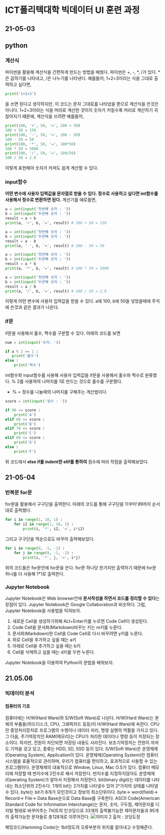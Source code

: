 # ICT폴리텍대학 빅데이터 UI 훈련 과정

## 21-05-03

## python

### 계산식

파이썬을 활용해 계산식을 간편하게 만드는 방법을 배웠다. 파이썬은 +, -, *, /가 있다. *은 곱하기를 나타내고, /은 나누기를 나타낸다. 예를들어, 1+2=3이라는 식을 그대로 출력하고 싶다면,

```python
print('1+2=3')
```

을 쓰면 된다고 생각하지만, 이 코드는 문자 그대로를 나타냈을 뿐으로 계산식을 쓴것은 아니다. 1+2=3이라는 식을 머리로 계산한 것이지 숫자가 커질수록 머리로 계산하기 귀찮아지기 떄문에, 계산식을 쓰려면 예를들어,

```python
print(100, '+', 50, '=', 100 + 50)
100 + 50 = 150
print(100, '-', 50, '=', 100 - 50)
100 - 50 = 50
print(100, '*', 50, '=', 100*50)
100 * 50 = 5000
print(100, '/', 50, '=', 100/50)
100 / 50 = 2.0
```

이렇게 표현해야 숫자가 커져도 쉽게 계산할 수 있다.

### input함수

**어떤 변수에 사용자 입력값을 문자열로 받을 수 있다. 정수로 사용하고 싶다면 int함수를 사용해서 정수로 변환하면 된다.** 계산기를 예로들면,

```python
a = int(input('첫번째 숫자 : ')) 
b = int(input('두번째 숫자 : '))
result = a + b
print(a, '+', b, '=', result) # 100 + 50 = 150

a = int(input('첫번째 숫자 : '))
b = int(input('두번째 숫자 : '))
result = a - b
print(a, '-', b, '=', result) # 100 - 50 = 50

a = int(input('첫번째 숫자 : '))
b = int(input('두번째 숫자 : '))
result = a * b
print(a, '*', b, '=', result) # 100 * 50 = 5000

a = int(input('첫번째 숫자 : '))
b = int(input('두번째 숫자 : '))
result = a / b
print(a, '/', b, '=', result) # 100 / 50 = 2.0
```

이렇게 어떤 변수에 사용자 입력값을 받을 수 있다. a에 100, b에 50을 넣었을때에 주석에 쓴것과 같은 결과가 나온다.

### if문

if문을 사용해서 홀수, 짝수를 구분할 수 있다. 아래의 코드를 보면

```python
num = int(input('숫자: '))

if a % 2 == 1 :
   print('홀수')
else :
    print('짝수')
```

int함수와 input함수를 사용해 사용자 입력값을 if문을 사용해서 홀수와 짝수로 분류했다. % 2를 사용하여 나머지를 1로 만드는 것으로 홀수를 구분했다.

+ % = 정수를 나눌때의 나머지를 구해주는 계산법이다.

```python
score = int(input('점수 : '))

if 90 <= score :
    print('A')
elif 80 <= score :
    print('B')
elif 70 <= score :
    print('C')
elif 60 <= score :
    print('D')
else :
    print('F')
```

위 코드에서 **else if를 indent한 elif를 통하여** 점수에 따라 학점을 출력해보았다.

## 21-05-04

### 반복문 for문

for문을 활용해서 구구단을 출력한다. 아래의 코드를 통해 구구단을 1*1부터 9*9까지 순서대로 출력했다.

```python
for i in range(1, 10, 1) :
    for i2 in range(1, 10, 1) :
        print(i, '*', i2, '=', i*i2)
```

그리고 구구단을 역순으로도 바꾸어 출력해보았다.

```python
for i in range(9, -1, -1) :
    for j in range(9, -1, -1) :
        print(i, '*', j, '=', i*j)
```

위의 코드들은 for문안에 for문을 쓴다. for문 하나당 한가지만 출력하기 때문에 for문 하나를 더 사용해 1*1로 출력한다.

### Jupyter Notebook

Jupyter Notebook은 Web browser안에 **문서작성을 하면서 코드를 정리할 수 있다**는 장점이 있다. Jupyter Notebook은 Google Collaboration과 비슷하다. 그럼, Jupyter Notebook을 사용법을 익혀보자.

1. 새로운 Cell을 생성하기위해 ALt+Enter키를 누르면 Code Cell이 생성된다.
2. Code Cell을 문서화(Markdown)바꾸는 키는 m키를 누른다.
3. 문서화(Markdown)한 Cell을 Code Cell로 다시 바꾸려면 y키를 누른다. 
4. 위로 Cell을 추가하고 싶을 때는 a키
5. 아래로 Cell을 추가하고 싶을 때는 b키
6. Cell을 삭제하고 싶을 때는 d키를 두번 누른다. 

Jupyter Notebook을 이용하여 Python의 문법을 배워보자.

## 21.05.06

### 빅데이터 분석

#### 컴퓨터의 기초

컴퓨터에는 H/W(Hard Ware)와 S/W(Soft Ware)로 나뉜다. H/W(Hard Ware)는 본체의 부품들(하드디스크, CPU, 그래픽카드 등등)이 H/W(Hard Ware)에 속한다. CPU란 중앙처리장치로 프로그램의 수행이나 데이터 처리, 명령 실행의 역활을 가지고 있다. 그 다음, 주기억장치인 RAM(메모리)는 CPU가 처리한 데이터나 명령 등이 저장되는 장소이다. 하지만, 전원이 차단되면 저장된 내용도 사라진다. 보조기억장치는 전원이 꺼져도 기억을 갖고 있고, 종류는 HDD, SD, SSD 등이 있다. S/W(Soft Ware)은 운영체제(Operating System), Application이 있다. 운영체제(Operating System)란 컴퓨터 시스템을 효율적으로 관리하며, 우리가 컴퓨터를 편리하고, 효과적으로 사용할 수 있는 프로그램이다. 운영체제의 대표적으로 Window, Linux, Mac O.S가 있다.
컴퓨터 메모리에 저장할 때 번지수에 2진수로 해서 저장한다. 번지수를 지정하지않아도 운영체제(Operating System)가 알아서 지정해서 저장한다. bit(binary digit)는 데이터를 나타내는 최소단위의 2진수다. 1개의 bit는 2가지를 나타낼수 있어 2ⁿ가지의 상태를 나타낼수 있다. byte는 bit가 8개가 모인것이고 정보의 최소단위이다. byte-> word(field)-> Record-> File-> Data Base순으로 Data Base를 구축한다. ASCII Code(American Standard Code for Information Interchange)는 문자, 숫자, 구두점, 제어문자를 디지털 형태로 바꾸어주는 7비트의 인코딩으로 33개의 출력불가능한 제어문자들과 95개의 출력가능한 문자들로 총128개로 이루어진다.
![이미지 2](https://user-images.githubusercontent.com/76871728/117262509-4c148600-ae8c-11eb-9b09-dc6c22fb76c9.png)
출처 : 코딩도장

해밍코드(Hamming Code)는 1bit정도의 오류부분의 위치를 알아내고 수정해준다.
